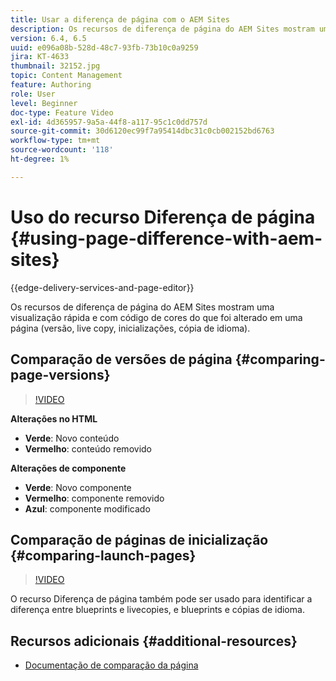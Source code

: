 ```yaml
---
title: Usar a diferença de página com o AEM Sites
description: Os recursos de diferença de página do AEM Sites mostram uma visualização rápida e com código de cores do que foi alterado em uma página (versão, live copy, inicializações, cópia de idioma).
version: 6.4, 6.5
uuid: e096a08b-528d-48c7-93fb-73b10c0a9259
jira: KT-4633
thumbnail: 32152.jpg
topic: Content Management
feature: Authoring
role: User
level: Beginner
doc-type: Feature Video
exl-id: 4d365957-9a5a-44f8-a117-95c1c0dd757d
source-git-commit: 30d6120ec99f7a95414dbc31c0cb002152bd6763
workflow-type: tm+mt
source-wordcount: '118'
ht-degree: 1%

---
```


# Uso do recurso Diferença de página {#using-page-difference-with-aem-sites}

{{edge-delivery-services-and-page-editor}}

Os recursos de diferença de página do AEM Sites mostram uma visualização rápida e com código de cores do que foi alterado em uma página (versão, live copy, inicializações, cópia de idioma).

## Comparação de versões de página {#comparing-page-versions}

>[!VIDEO](https://video.tv.adobe.com/v/32152?quality=12&learn=on)

**Alterações no HTML**

* **Verde**: Novo conteúdo
* **Vermelho**: conteúdo removido

**Alterações de componente**

* **Verde**: Novo componente
* **Vermelho**: componente removido
* **Azul**: componente modificado

## Comparação de páginas de inicialização {#comparing-launch-pages}

>[!VIDEO](https://video.tv.adobe.com/v/17746?quality=12&learn=on)

O recurso Diferença de página também pode ser usado para identificar a diferença entre blueprints e livecopies, e blueprints e cópias de idioma.

## Recursos adicionais {#additional-resources}

* [Documentação de comparação da página](https://experienceleague.adobe.com/docs/experience-manager-65/authoring/siteandpage/page-diff.html)
